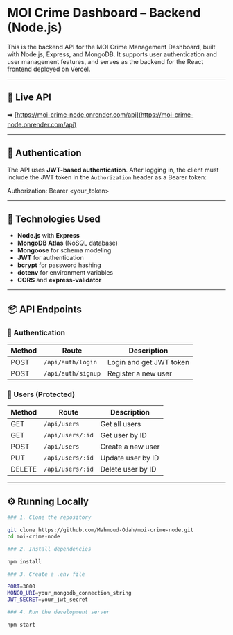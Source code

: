 # MOI Crime Dashboard – Backend (Node.js)

This is the backend API for the MOI Crime Management Dashboard, built with Node.js, Express, and MongoDB. It supports user authentication and user management features, and serves as the backend for the React frontend deployed on Vercel.

---

## 🔗 Live API

➡️ [https://moi-crime-node.onrender.com/api](https://moi-crime-node.onrender.com/api)

---

## 🔐 Authentication

The API uses **JWT-based authentication**. After logging in, the client must include the JWT token in the `Authorization` header as a Bearer token:

Authorization: Bearer <your_token>

---

## 🧰 Technologies Used

- **Node.js** with **Express**
- **MongoDB Atlas** (NoSQL database)
- **Mongoose** for schema modeling
- **JWT** for authentication
- **bcrypt** for password hashing
- **dotenv** for environment variables
- **CORS** and **express-validator**

---

## 📦 API Endpoints

### 🔑 Authentication

| Method | Route              | Description             |
|--------|--------------------|-------------------------|
| POST   | `/api/auth/login`  | Login and get JWT token |
| POST   | `/api/auth/signup` | Register a new user     |

### 👥 Users (Protected)

| Method | Route              | Description         |
|--------|--------------------|---------------------|
| GET    | `/api/users`       | Get all users       |
| GET    | `/api/users/:id`   | Get user by ID      |
| POST   | `/api/users`       | Create a new user   |
| PUT    | `/api/users/:id`   | Update user by ID   |
| DELETE | `/api/users/:id`   | Delete user by ID   |

---

## ⚙️ Running Locally

```bash
### 1. Clone the repository

git clone https://github.com/Mahmoud-Odah/moi-crime-node.git
cd moi-crime-node

### 2. Install dependencies

npm install

### 3. Create a .env file

PORT=3000
MONGO_URI=your_mongodb_connection_string
JWT_SECRET=your_jwt_secret

### 4. Run the development server

npm start


